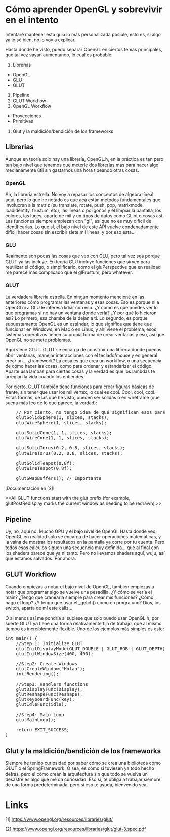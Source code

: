 # Cómo aprender OpenGL y sobrevivir en el intento

Intentaré mantener esta guía lo más personalizada posible, esto es, si algo ya lo sé bien, no lo voy a explicar.

Hasta donde he visto, puedo separar OpenGL en ciertos temas principales, que tal vez vayan aumentando, lo cual es probable:

1. Librerías
* OpenGL
* GLU
* GLUT
1. Pipeline
1. GLUT Workflow
1. OpenGL Workflow
 * Proyecciones
 * Primitivas
1. Glut y la maldición/bendición de los frameworks


## Librerias

Aunque en teoría solo hay una librería, OpenGL.h, en la práctica es tan pero tan bajo nivel que tenemos que meterle dos librerías más para hacer algo medianamente útil sin gastarnos una hora tipeando otras cosas.

### OpenGL

Ah, la librería estrella. No voy a repasar los conceptos de algebra líneal aquí, pero lo que he notado es que acá están métodos fundamentales que involucran a la matriz (su translate, rotate, push, pop, matrixmode, loadidentity, frustum, etc), las líneas o poligonos y el limpiar la pantalla, los colores, las luces, aparte de mil y un tipos de datos como GLint o cosas así. Las funciones siempre empiezan con "gl", así que no es muy difícil de identificarlas. Lo que sí, el bajo nivel de este API vuelve condenadamente dificil hacer cosas sin escribir siete mil líneas, y por eso esta...

### GLU

Realmente son pocas las cosas que veo con GLU, pero tal vez sea porque GLUT ya las incluye. En teoría GLU incluye funciones que sirven para reutilizar el código, o simplificarlo, como el gluPerspective que en realidad me parece más complicado que el glFrustum, pero whatever.

### GLUT

La verdadera librería estrella. En ningún momento mencioné en las anteriores cómo programar las ventanas y esas cosas. Eso es porque ni a OpenGl ni a GLU le interesa lidiar con eso. ¿Y cómo es que puedes ver lo que programas si no hay un ventana donde verla? ¿Y por qué lo hicieron así? Lo primero, esa chamba de la dejan a ti. Lo segundo, es porque supuestamente OpenGL es un estándar, lo que significa que tiene que funcionar en Windows, en Mac o en Linux, y ahí viene el problema, esos sistemas operativos tienen su propia forma de crear ventanas y eso, así que OpenGL no se mete problemas.

Aquí viene GLUT. GLUT se encarga de construir una librería donde puedas abrir ventanas, manejar interacciones con el teclado/mouse y en general crear un... ¿framework? La cosa es que crea un workflow, o una secuencia de cómo hacer las cosas, como para ordenar y estandarizar el código. Aparte usa lambas para ciertas cosas y la verdad es que los lambdas te arreglan la vida cuando los entiendes.

Por cierto, GLUT también tiene funciones para crear figuras básicas de frente, sin tener que usar los mil vertex, lo cual es cool. Cool, cool, cool. Estas formas, de las que he visto, pueden ser sólidas o en wireframe (que suena más feo de lo que parece, la verdad):

<pre>
	// Por cierto, no tengo idea de qué significan esos parámetros
	glutSolidSphere(1, slices, stacks);
	glutWireSphere(1, slices, stacks);
	
	glutSolidCone(1, 1, slices, stacks);
	glutWireCone(1, 1, slices, stacks);
	
	glutSolidTorus(0.2, 0.8, slices, stacks);
	glutWireTorus(0.2, 0.8, slices, stacks);

	glutSolidTeapot(0.8f);
	glutWireTeapot(0.8f);
	
	glutSwapBuffers(); // Importante
</pre>

¡Documentación en [2]!

<<All GLUT functions start with the glut prefix (for example, glutPostRedisplay marks the current window as needing to be redrawn).>>

## Pipeline

Uy, no, aquí no. Mucho GPU y el bajo nivel de OpenGl. Hasta donde veo, OpenGL en realidad solo se encarga de hacer operaciones matemáticas, y la vaina de mostrar los resultados en la pantalla ya corre por tu cuenta. Pero todos esos cálculos siguen una secuencia muy definida... que al final con los shaders parece que ya ni tanto. Pero no llevamos shaders aquí, wuju, así que estamos salvados. Por ahora. 

## GLUT Workflow

Cuando empiezas a notar el bajo nivel de OpenGL, también empiezas a notar que programar algo se vuelve una pesadilla. ¿Y cómo se vería el main? ¿Tengo que cranearla siempre para crear mis funciones? ¿Cómo hago el loop? ¿Y tengo que usar el _getch() como en progra uno? Dios, los switch, aparta de mí este cáliz...

O al menos así me pondría si supiese que solo puedo usar OpenGL.h, por suerte GLUT ya tiene una forma relativamente fija de trabajo, que al mismo tiempo es increíblemente flexible. Uno de los ejemplos más simples es este:

<pre>
int main() {
	//Step 1: Initialize GLUT
	glutInitDisplayMode(GLUT_DOUBLE | GLUT_RGB | GLUT_DEPTH);
	glutInitWindowSize(400, 400);

	//Step2: Create Windows
	glutCreateWindow("Holaa");
	initRendering();

	//Step3: Handlers functions
	glutDisplayFunc(Display);
	glutReshapeFunc(Reshape);
	glutKeyboardFunc(key);
	glutIdleFunc(idle);

	//Step4: Main Loop
	glutMainLoop();

	return EXIT_SUCCESS;
}
</pre>





## Glut y la maldición/bendición de los frameworks

Siempre he tenido curiosidad por saber cómo se crea una biblioteca como GLUT o el SpringFramework. O sea, es cómo si tuviesen ya todo hecho detrás, pero el cómo crean la arquitectura sin que todo se vuelva un desastre es algo que me da curiosidad. Eso sí, te obliga a trabajar siempre de una forma predeterminada, pero si eso te ayuda, bienvenido sea.

# Links

[1] https://www.opengl.org/resources/libraries/glut/
 
[2] https://www.opengl.org/resources/libraries/glut/glut-3.spec.pdf
